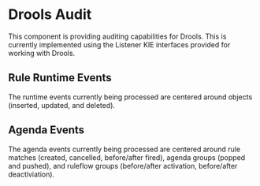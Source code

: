 Drools Audit
============

This component is providing auditing capabilities for Drools. This is currently implemented using the Listener KIE interfaces provided for working with Drools. 

## Rule Runtime Events ##

The runtime events currently being processed are centered around objects (inserted, updated, and deleted).

## Agenda Events ##

The agenda events currently being processed are centered around rule matches (created, cancelled, before/after fired), agenda groups (popped and pushed), and ruleflow groups (before/after activation, before/after deactiviation).
